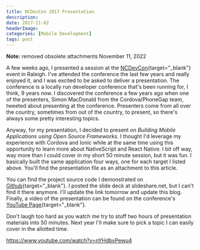 ```yaml
---
title: NCDevCon 2017 Presentation
description: 
date: 2017-11-02
headerImage: 
categories: [Mobile Development]
tags: post
---
```


**Note:** removed obsolete attachments November 11, 2022

A few weeks ago, I presented a session at the [NCDevCon](https://ncdevcon.com){target="_blank"} event in Raleigh. I've attended the conference the last few years and really enjoyed it, and I was excited to be asked to deliver a presentation. The conference is a locally run developer conference that's been running for, I think, 9 years now. I discovered the conference a few years ago when one of the presenters, Simon MacDonald from the Cordova/PhoneGap team, tweeted about presenting at the conference. Presenters come from all over the country, sometimes from out of the country, to present, so there's always some pretty interesting topics.

Anyway, for my presentation, I decided to present on *Building Mobile Applications using Open Source Frameworks*. I thought I'd leverage my experience with Cordova and Ionic while at the same time using this opportunity to learn more about NativeScript and React Native. I bit off way, way more than I could cover in my short 50 minute session, but it was fun. I basically built the same application four ways, one for each target I listed above. You'll find the presentation file as an attachment to this article.  

You can find the project source code I demonstrated on [Github](https://github.com/johnwargo/NCDevCon-2017){target="_blank"}. I posted the slide deck at slideshare.net, but I can't find it there anymore. I'll update the link tomorrow and update this blog. Finally, a video of the presentation can be found on the conference's [YouTube Page](https://www.youtube.com/watch?v=nYHdbvPewu4&index=13&list=PLz6r7YssJoKSlZk78GeJdIlLzXcSg4w1d){target="_blank"}.

Don't laugh too hard as you watch me try to stuff two hours of presentation materials into 50 minutes. Next year I'll make sure to pick a topic I can easily cover in the allotted time.

https://www.youtube.com/watch?v=nYHdbvPewu4
